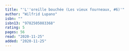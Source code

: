 ```yaml
---
title: "'L''oreille bouchée (Les vieux fourneaux, #6)'"
author: "Wilfrid Lupano"
isbn: ""
isbn13: "9782505083368"
rating: 5
pages: 56
read: "2020-11-25"
added: "2020-11-25"
---
```


